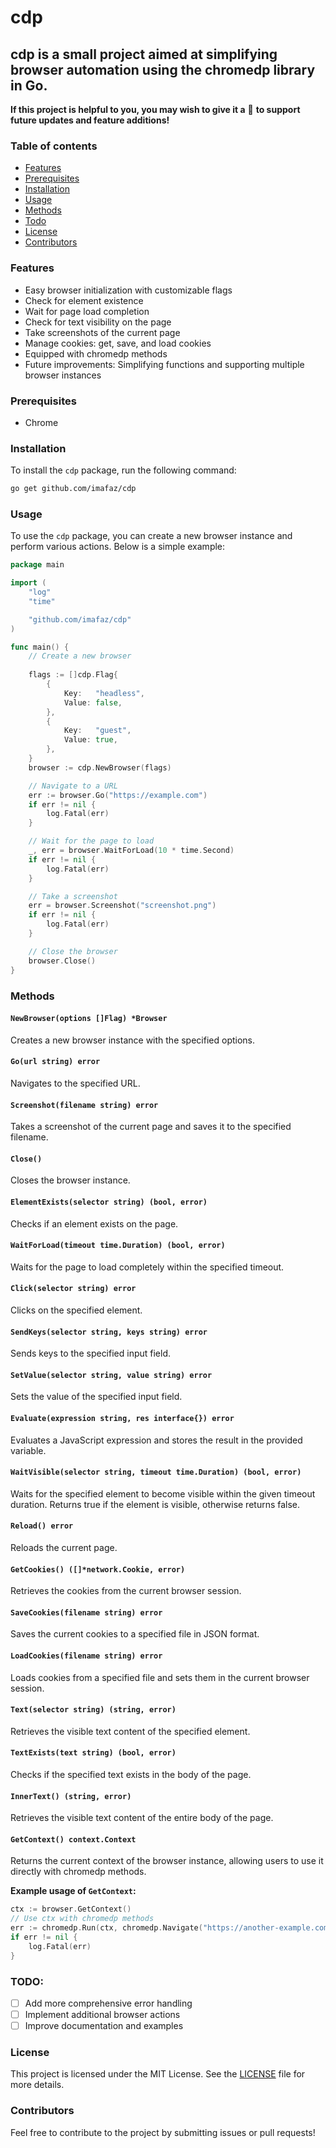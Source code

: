 # cdp
## cdp is a small project aimed at simplifying browser automation using the chromedp library in Go.

**If this project is helpful to you, you may wish to give it a** :star2: **to support future updates and feature additions!**

### Table of contents
- [Features](#features)
- [Prerequisites](#prerequisites)
- [Installation](#installation)
- [Usage](#usage)
- [Methods](#methods)
- [Todo](#todo)
- [License](#license)
- [Contributors](#contributors)

### Features
- Easy browser initialization with customizable flags
- Check for element existence
- Wait for page load completion
- Check for text visibility on the page
- Take screenshots of the current page
- Manage cookies: get, save, and load cookies
- Equipped with chromedp methods
- Future improvements: Simplifying functions and supporting multiple browser instances

### Prerequisites
- Chrome

### Installation
To install the `cdp` package, run the following command:

```bash
go get github.com/imafaz/cdp
```

### Usage
To use the `cdp` package, you can create a new browser instance and perform various actions. Below is a simple example:

```go
package main

import (
	"log"
	"time"

	"github.com/imafaz/cdp"
)

func main() {
	// Create a new browser 
    
    flags := []cdp.Flag{
		{
			Key:   "headless",
			Value: false,
		},
		{
			Key:   "guest",
			Value: true,
		},
	}
	browser := cdp.NewBrowser(flags)

	// Navigate to a URL
	err := browser.Go("https://example.com")
	if err != nil {
		log.Fatal(err)
	}

	// Wait for the page to load
	_, err = browser.WaitForLoad(10 * time.Second)
	if err != nil {
		log.Fatal(err)
	}

	// Take a screenshot
	err = browser.Screenshot("screenshot.png")
	if err != nil {
		log.Fatal(err)
	}

	// Close the browser
	browser.Close()
}
```

### Methods
#### `NewBrowser(options []Flag) *Browser`
Creates a new browser instance with the specified options.

#### `Go(url string) error`
Navigates to the specified URL.

#### `Screenshot(filename string) error`
Takes a screenshot of the current page and saves it to the specified filename.

#### `Close()`
Closes the browser instance.

#### `ElementExists(selector string) (bool, error)`
Checks if an element exists on the page.

#### `WaitForLoad(timeout time.Duration) (bool, error)`
Waits for the page to load completely within the specified timeout.

#### `Click(selector string) error`
Clicks on the specified element.

#### `SendKeys(selector string, keys string) error`
Sends keys to the specified input field.

#### `SetValue(selector string, value string) error`
Sets the value of the specified input field.

#### `Evaluate(expression string, res interface{}) error`
Evaluates a JavaScript expression and stores the result in the provided variable.

#### `WaitVisible(selector string, timeout time.Duration) (bool, error)`
Waits for the specified element to become visible within the given timeout duration. Returns true if the element is visible, otherwise returns false.

#### `Reload() error`
Reloads the current page.

#### `GetCookies() ([]*network.Cookie, error)`
Retrieves the cookies from the current browser session.

#### `SaveCookies(filename string) error`
Saves the current cookies to a specified file in JSON format.

#### `LoadCookies(filename string) error`
Loads cookies from a specified file and sets them in the current browser session.

#### `Text(selector string) (string, error)`
Retrieves the visible text content of the specified element.

#### `TextExists(text string) (bool, error)`
Checks if the specified text exists in the body of the page.

#### `InnerText() (string, error)`
Retrieves the visible text content of the entire body of the page.

#### `GetContext() context.Context`
Returns the current context of the browser instance, allowing users to use it directly with chromedp methods.

**Example usage of `GetContext`:**

```go
ctx := browser.GetContext()
// Use ctx with chromedp methods
err := chromedp.Run(ctx, chromedp.Navigate("https://another-example.com"))
if err != nil {
    log.Fatal(err)
}
```

### TODO:
- [ ] Add more comprehensive error handling
- [ ] Implement additional browser actions
- [ ] Improve documentation and examples

### License
This project is licensed under the MIT License. See the [LICENSE](LICENSE) file for more details.

### Contributors
Feel free to contribute to the project by submitting issues or pull requests!
